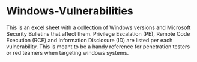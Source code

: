 # Windows-Vulnerabilities

This is an excel sheet with a collection of Windows versions and Microsoft Security Bulletins that affect them. Privilege Escalation (PE), Remote Code Execution (RCE) and Information Disclosure (ID) are listed per each vulnerability. This is meant to be a handy reference for penetration testers or red teamers when targeting windows systems.